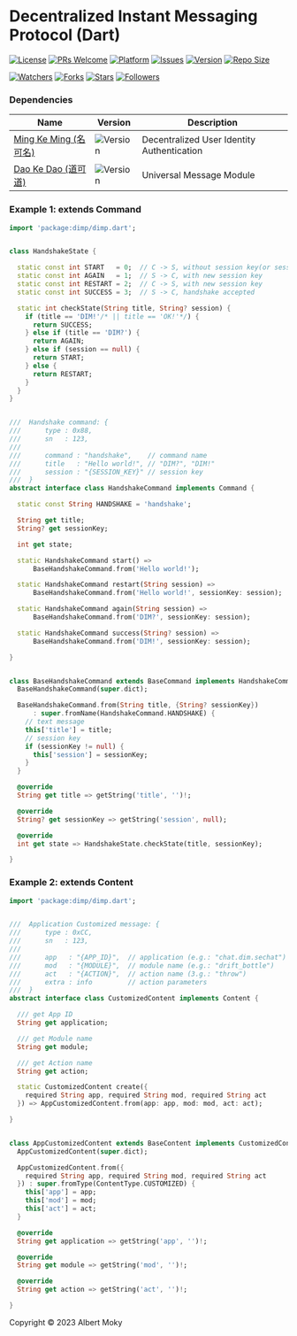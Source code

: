 # Decentralized Instant Messaging Protocol (Dart)

[![License](https://img.shields.io/github/license/dimchat/core-dart)](https://github.com/dimchat/core-dart/blob/master/LICENSE)
[![PRs Welcome](https://img.shields.io/badge/PRs-welcome-brightgreen.svg)](https://github.com/dimchat/core-dart/pulls)
[![Platform](https://img.shields.io/badge/Platform-Dart%203-brightgreen.svg)](https://github.com/dimchat/core-dart/wiki)
[![Issues](https://img.shields.io/github/issues/dimchat/core-dart)](https://github.com/dimchat/core-dart/issues)
[![Version](https://img.shields.io/github/tag/dimchat/core-dart)](https://github.com/dimchat/core-dart/tags)
[![Repo Size](https://img.shields.io/github/repo-size/dimchat/core-dart)](https://github.com/dimchat/core-dart/archive/refs/heads/main.zip)

[![Watchers](https://img.shields.io/github/watchers/dimchat/core-dart)](https://github.com/dimchat/core-dart/watchers)
[![Forks](https://img.shields.io/github/forks/dimchat/core-dart)](https://github.com/dimchat/core-dart/forks)
[![Stars](https://img.shields.io/github/stars/dimchat/core-dart)](https://github.com/dimchat/core-dart/stargazers)
[![Followers](https://img.shields.io/github/followers/dimchat)](https://github.com/orgs/dimchat/followers)

### Dependencies

| Name | Version | Description |
|------|---------|-------------|
| [Ming Ke Ming (名可名)](https://pub.dev/packages/mkm) | ![Version](https://img.shields.io/github/tag/dimchat/mkm-dart) | Decentralized User Identity Authentication |
| [Dao Ke Dao (道可道)](https://pub.dev/packages/dkd) | ![Version](https://img.shields.io/github/tag/dimchat/dkd-dart) | Universal Message Module |

### Example 1: extends Command

```dart
import 'package:dimp/dimp.dart';


class HandshakeState {

  static const int START   = 0;  // C -> S, without session key(or session expired)
  static const int AGAIN   = 1;  // S -> C, with new session key
  static const int RESTART = 2;  // C -> S, with new session key
  static const int SUCCESS = 3;  // S -> C, handshake accepted

  static int checkState(String title, String? session) {
    if (title == 'DIM!'/* || title == 'OK!'*/) {
      return SUCCESS;
    } else if (title == 'DIM?') {
      return AGAIN;
    } else if (session == null) {
      return START;
    } else {
      return RESTART;
    }
  }
}


///  Handshake command: {
///      type : 0x88,
///      sn   : 123,
///
///      command : "handshake",    // command name
///      title   : "Hello world!", // "DIM?", "DIM!"
///      session : "{SESSION_KEY}" // session key
///  }
abstract interface class HandshakeCommand implements Command {

  static const String HANDSHAKE = 'handshake';

  String get title;
  String? get sessionKey;

  int get state;

  static HandshakeCommand start() =>
      BaseHandshakeCommand.from('Hello world!');

  static HandshakeCommand restart(String session) =>
      BaseHandshakeCommand.from('Hello world!', sessionKey: session);

  static HandshakeCommand again(String session) =>
      BaseHandshakeCommand.from('DIM?', sessionKey: session);

  static HandshakeCommand success(String? session) =>
      BaseHandshakeCommand.from('DIM!', sessionKey: session);

}


class BaseHandshakeCommand extends BaseCommand implements HandshakeCommand {
  BaseHandshakeCommand(super.dict);

  BaseHandshakeCommand.from(String title, {String? sessionKey})
      : super.fromName(HandshakeCommand.HANDSHAKE) {
    // text message
    this['title'] = title;
    // session key
    if (sessionKey != null) {
      this['session'] = sessionKey;
    }
  }

  @override
  String get title => getString('title', '')!;

  @override
  String? get sessionKey => getString('session', null);

  @override
  int get state => HandshakeState.checkState(title, sessionKey);

}
```

### Example 2: extends Content

```dart
import 'package:dimp/dimp.dart';


///  Application Customized message: {
///      type : 0xCC,
///      sn   : 123,
///
///      app   : "{APP_ID}",  // application (e.g.: "chat.dim.sechat")
///      mod   : "{MODULE}",  // module name (e.g.: "drift_bottle")
///      act   : "{ACTION}",  // action name (3.g.: "throw")
///      extra : info         // action parameters
///  }
abstract interface class CustomizedContent implements Content {

  /// get App ID
  String get application;

  /// get Module name
  String get module;

  /// get Action name
  String get action;

  static CustomizedContent create({
    required String app, required String mod, required String act
  }) => AppCustomizedContent.from(app: app, mod: mod, act: act);

}


class AppCustomizedContent extends BaseContent implements CustomizedContent {
  AppCustomizedContent(super.dict);

  AppCustomizedContent.from({
    required String app, required String mod, required String act
  }) : super.fromType(ContentType.CUSTOMIZED) {
    this['app'] = app;
    this['mod'] = mod;
    this['act'] = act;
  }

  @override
  String get application => getString('app', '')!;

  @override
  String get module => getString('mod', '')!;

  @override
  String get action => getString('act', '')!;

}
```


Copyright &copy; 2023 Albert Moky
